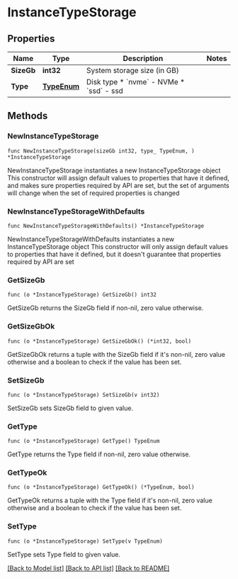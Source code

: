 # InstanceTypeStorage

## Properties

Name | Type | Description | Notes
------------ | ------------- | ------------- | -------------
**SizeGb** | **int32** | System storage size (in GB) | 
**Type** | [**TypeEnum**](TypeEnum.md) | Disk type  * &#x60;nvme&#x60; - NVMe * &#x60;ssd&#x60; - ssd | 

## Methods

### NewInstanceTypeStorage

`func NewInstanceTypeStorage(sizeGb int32, type_ TypeEnum, ) *InstanceTypeStorage`

NewInstanceTypeStorage instantiates a new InstanceTypeStorage object
This constructor will assign default values to properties that have it defined,
and makes sure properties required by API are set, but the set of arguments
will change when the set of required properties is changed

### NewInstanceTypeStorageWithDefaults

`func NewInstanceTypeStorageWithDefaults() *InstanceTypeStorage`

NewInstanceTypeStorageWithDefaults instantiates a new InstanceTypeStorage object
This constructor will only assign default values to properties that have it defined,
but it doesn't guarantee that properties required by API are set

### GetSizeGb

`func (o *InstanceTypeStorage) GetSizeGb() int32`

GetSizeGb returns the SizeGb field if non-nil, zero value otherwise.

### GetSizeGbOk

`func (o *InstanceTypeStorage) GetSizeGbOk() (*int32, bool)`

GetSizeGbOk returns a tuple with the SizeGb field if it's non-nil, zero value otherwise
and a boolean to check if the value has been set.

### SetSizeGb

`func (o *InstanceTypeStorage) SetSizeGb(v int32)`

SetSizeGb sets SizeGb field to given value.


### GetType

`func (o *InstanceTypeStorage) GetType() TypeEnum`

GetType returns the Type field if non-nil, zero value otherwise.

### GetTypeOk

`func (o *InstanceTypeStorage) GetTypeOk() (*TypeEnum, bool)`

GetTypeOk returns a tuple with the Type field if it's non-nil, zero value otherwise
and a boolean to check if the value has been set.

### SetType

`func (o *InstanceTypeStorage) SetType(v TypeEnum)`

SetType sets Type field to given value.



[[Back to Model list]](../README.md#documentation-for-models) [[Back to API list]](../README.md#documentation-for-api-endpoints) [[Back to README]](../README.md)


